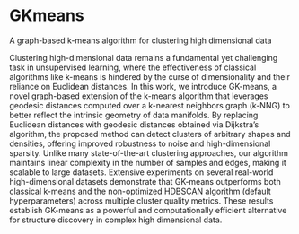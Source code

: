 # GKmeans

A graph-based k-means algorithm for clustering high dimensional data

Clustering high-dimensional data remains a fundamental yet challenging task in unsupervised learning, where the effectiveness of classical algorithms like k-means is hindered by the curse of dimensionality and their reliance on Euclidean distances. In this work, we introduce GK-means, a novel graph-based extension of the k-means algorithm that leverages geodesic distances computed over a k-nearest neighbors graph (k-NNG) to better reflect the intrinsic geometry of data manifolds. By replacing Euclidean distances with geodesic distances obtained via Dijkstra’s algorithm, the proposed method can detect clusters of arbitrary shapes and densities, offering improved robustness to noise and high-dimensional sparsity. Unlike many state-of-the-art clustering approaches, our algorithm maintains linear complexity in the number of samples and edges, making it scalable to large datasets. Extensive experiments on several real-world high-dimensional datasets demonstrate that GK-means outperforms both classical k-means and the non-optimized HDBSCAN algorithm (default hyperparameters) across multiple cluster quality metrics. These results establish GK-means as a powerful and computationally efficient alternative for structure discovery in complex high dimensional data.
